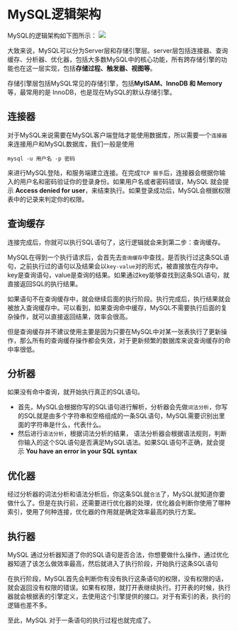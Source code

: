 # MySQL逻辑架构
MySQL的逻辑架构如下图所示：
![](https://tva1.sinaimg.cn/large/008eGmZEly1goeusemv18j30hw0hx77n.jpg)

大致来说，MySQL可以分为Server层和存储引擎层。server层包括连接器、查询缓存、分析器、优化器，包括大多数MySQL中的核心功能，所有跨存储引擎的功能也在这一层实现，包括**存储过程、触发器、视图等**。

存储引擎层包括MySQL常见的存储引擎，包括**MyISAM、InnoDB 和 Memory**等，最常用的是 InnoDB，也是现在MySQL的默认存储引擎。

## 连接器
对于MySQL来说需要在MySQL客户端登陆才能使用数据库，所以需要一个`连接器`来连接用户和MySQL数据库，我们一般是使用
```mysql
mysql -u 用户名 -p 密码
```
来进行MySQL登陆，和服务端建立连接。在完成`TCP 握手`后，连接器会根据你输入的用户名和密码验证你的登录身份。如果用户名或者密码错误，MySQL 就会提示 **Access denied for user**，来结束执行。如果登录成功后，MySQL会根据权限表中的记录来判定你的权限。

## 查询缓存
连接完成后，你就可以执行SQL语句了，这行逻辑就会来到第二步：查询缓存。

MySQL在得到一个执行请求后，会首先去`查询缓存`中查找，是否执行过这条SQL语句，之前执行过的语句以及结果会以`key-value`对的形式，被直接放在内存中。key是查询语句，value是查询的结果。如果通过key能够查找到这条SQL语句，就直接返回SQL的执行结果。

如果语句不在查询缓存中，就会继续后面的执行阶段。执行完成后，执行结果就会被放入查询缓存中。可以看到，如果查询命中缓存，MySQL不需要执行后面的复杂操作，就可以直接返回结果，效率会很高。

但是查询缓存并不建议使用主要是因为只要在MySQL中对某一张表执行了更新操作，那么所有的查询缓存操作都会失效，对于更新频繁的数据库来说查询缓存的命中率很低。

## 分析器
如果没有命中查询，就开始执行真正的SQL语句。
- 首先，MySQL会根据你写的SQL语句进行解析，分析器会先做`词法分析`，你写的SQL就是由多个字符串和空格组成的一条SQL语句，MySQL需要识别出里面的字符串是什么，代表什么。
- 然后进行`语法分析`，根据词法分析的结果， 语法分析器会根据语法规则，判断你输入的这个SQL语句是否满足MySQL语法。如果SQL语句不正确，就会提示 **You have an error in your SQL syntax**

## 优化器
经过分析器的词法分析和语法分析后，你这条SQL就`合法`了，MySQL就知道你要做什么了。但是在执行前，还需要进行优化器的处理，优化器会判断你使用了哪种索引，使用了何种连接，优化器的作用就是确定效率最高的执行方案。

## 执行器
MySQL 通过分析器知道了你的SQL语句是否合法，你想要做什么操作，通过优化器知道了该怎么做效率最高，然后就进入了执行阶段，开始执行这条SQL语句

在执行阶段，MySQL首先会判断你有没有执行这条语句的权限，没有权限的话，就会返回没有权限的错误。如果有权限，就打开表继续执行。打开表的时候，执行器就会根据表的引擎定义，去使用这个引擎提供的接口。对于有索引的表，执行的逻辑也差不多。

至此，MySQL 对于一条语句的执行过程也就完成了。